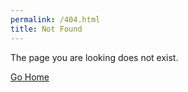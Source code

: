 ```yaml
---
permalink: /404.html
title: Not Found
---
```


The page you are looking does not exist.

[Go Home](/)
